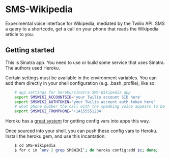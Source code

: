 SMS-Wikipedia
=============

Experimental voice interface for Wikipedia, mediated by the Twilio API. SMS a query to a shortcode,
get a call on your phone that reads the Wikipedia article to you.


Getting started
---------------

This is Sinatra app. You need to use or build some service that uses Sinatra. The authors used 
Heroku.

Certain settings must be available in the environment variables. You can add them directly in 
your shell configuration (e.g. .bash_profile), like so:

```bash
    # app settings for heroku/sinatra SMS-Wikipedia app
    export SMSWIKI_ACCOUNTSID='your Twilio account SID here'
    export SMSWIKI_AUTHTOKEN='your Twilio account auth token here'
    # what phone number the call with the speaking voice appears to be from
    export SMSWIKI_FROMPHONE='+14155551234'
```

Heroku has a [great system](http://devcenter.heroku.com/articles/config-vars) for getting config vars into apps this way. 

Once sourced into your shell, you can push these config vars to Heroku. Install the heroku gem, and use this incantation:

```bash
    $ cd SMS-Wikipedia
    $ for c in `env | grep SMSWIKI`; do heroku config:add $c; done;
```





